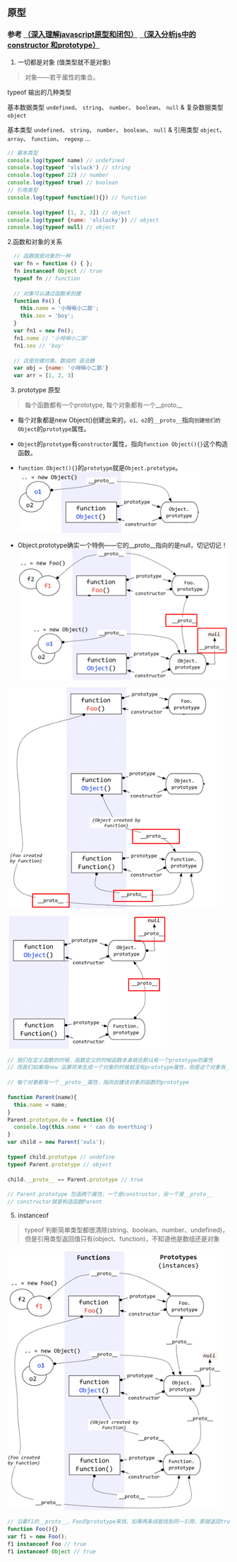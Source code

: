 ## 原型

### 参考 [（深入理解javascript原型和闭包）](http://www.cnblogs.com/wangfupeng1988/p/3977924.html)  [（深入分析js中的constructor 和prototype）](http://www.cnblogs.com/yupeng/archive/2012/04/06/2435386.html)

1. 一切都是对象 (值类型就不是对象)

> 对象——若干属性的集合。

typeof 输出的几种类型

基本数据类型 `undefined`、 `string`、 `number`、 `boolean`、 `null` & 复杂数据类型 `object`

基本类型 `undefined`、 `string`、 `number`、 `boolean`、 `null` & 引用类型 `object`、 `array`、 `function`、 `regexp` ...

```js
// 基本类型
console.log(typeof name) // undefined
console.log(typeof 'xlsluck') // string
console.log(typeof 22) // number
console.log(typeof true) // boolean
// 引用类型
console.log(typeof function(){}) // function

console.log(typeof [1, 2, 3]) // object
console.log(typeof {name: 'xlslucky'}) // object
console.log(typeof null) // object
```

2.函数和对象的关系

```js
  // 函数就是对象的一种 
  var fn = function () { };
  fn instanceof Object // true
  typeof fn // function

  // 对象可以通过函数来创建
  function Fn() {
    this.name = '小呀嘛小二郎';
    this.sex = 'boy';
  }
  var fn1 = new Fn();
  fn1.name // '小呀嘛小二郎'
  fn1.sex // 'boy'

  // 这是创建对象、数组的 语法糖
  var obj = {name: '小呀嘛小二郎'}
  var arr = [1, 2, 3]
```

3. prototype 原型

> 每个函数都有一个prototype, 每个对象都有一个__proto__

* 每个对象都是new Object()创建出来的，`o1、o2`的`__proto__`指向`创建他们的Object`的`prototype`属性。
* `Object`的`prototype`有`constructor`属性，指向`function Object(){}`这个构造函数。
* `function Object(){}`的`prototype`就是`Object.prototype`。
![object_prototype_1](https://github.com/xlslucky/learning/blob/master/images/object_prototype_1.png)

* Object.prototype确实一个特例——它的__proto__指向的是null，切记切记！
![object_prototype_2](https://github.com/xlslucky/learning/blob/master/images/object_prototype_2.png)

![object_prototype_3](https://github.com/xlslucky/learning/blob/master/images/object_prototype_3.png)

![object_prototype_4](https://github.com/xlslucky/learning/blob/master/images/object_prototype_4.png)

```javascript
// 我们在定义函数的时候，函数定义的时候函数本身就会默认有一个prototype的属性
// 而我们如果用new 运算符来生成一个对象的时候就没有prototype属性，但是这个对象有__proto__属性，指向实例的prototype

// 每个对象都有一个__proto__属性，指向创建该对象的函数的prototype

function Parent(name){
  this.name = name;
}
Parent.prototype.do = function (){
  console.log(this.name + ' can do everthing')
}
var child = new Parent('xuls');

typeof child.prototype // undefine
typeof Parent.prototype // object

child.__proto__ == Parent.prototype // true

// Parent.prototype 包涵两个属性，一个是constructor，另一个是__proto__
// constructor就是构造函数Parent
```

5. instanceof

> typeof 判断简单类型都很清除(string、boolean、number、undefined)，但是引用类型返回值只有(object、function)，不知道他是数组还是对象

![object_prototype_5](https://github.com/xlslucky/learning/blob/master/images/object_prototype_5.png)

```js
// 沿着f1的__proto__、Foo的prototype来找，如果两条线能找到同一引用，那就返回true
function Foo(){}
var f1 = new Foo();
f1 instanceof Foo // true
f1 instanceof Object // true
```
